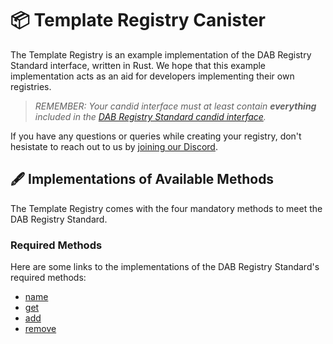 # 📦 Template Registry Canister

The Template Registry is an example implementation of the DAB Registry Standard interface, written in Rust. We hope that this example implementation acts as an aid for developers implementing their own registries. 

> *REMEMBER: Your candid interface must at least contain **everything** included in the [DAB Registry Standard candid interface](https://github.com/Psychedelic/dab/blob/main/candid/standard.did).*

If you have any questions or queries while creating your registry, don't hesistate to reach out to us by [joining our Discord](https://discord.gg/yVEcEzmrgm).

## 🖋 Implementations of Available Methods

The Template Registry comes with the four mandatory methods to meet the DAB Registry Standard.

### Required Methods
Here are some links to the implementations of the DAB Registry Standard's required methods:

- [name](https://github.com/Psychedelic/dab/blob/278f25c20ad426c58f8d97dfa352c20dfb9999de/template_registry/src/registry.rs#L52)
- [get](https://github.com/Psychedelic/dab/blob/278f25c20ad426c58f8d97dfa352c20dfb9999de/template_registry/src/registry.rs#L57)
- [add](https://github.com/Psychedelic/dab/blob/278f25c20ad426c58f8d97dfa352c20dfb9999de/template_registry/src/registry.rs#L65)
- [remove](https://github.com/Psychedelic/dab/blob/278f25c20ad426c58f8d97dfa352c20dfb9999de/template_registry/src/registry.rs#L83)

